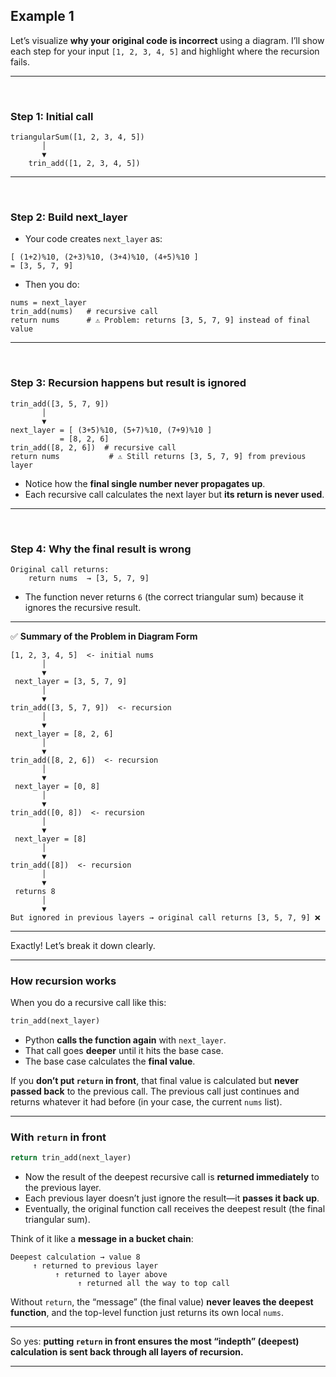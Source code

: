 



## Example 1

Let’s visualize **why your original code is incorrect** using a diagram. I’ll show each step for your input `[1, 2, 3, 4, 5]` and highlight where the recursion fails.

---

<br>

### **Step 1: Initial call**

```
triangularSum([1, 2, 3, 4, 5])
       │
       ▼
    trin_add([1, 2, 3, 4, 5])
```

---

<br>

### **Step 2: Build next\_layer**

* Your code creates `next_layer` as:

```
[ (1+2)%10, (2+3)%10, (3+4)%10, (4+5)%10 ]
= [3, 5, 7, 9]
```

* Then you do:

```
nums = next_layer
trin_add(nums)   # recursive call
return nums      # ⚠ Problem: returns [3, 5, 7, 9] instead of final value
```

---

<br>

### **Step 3: Recursion happens but result is ignored**

```
trin_add([3, 5, 7, 9])
       │
       ▼
next_layer = [ (3+5)%10, (5+7)%10, (7+9)%10 ] 
           = [8, 2, 6]
trin_add([8, 2, 6])  # recursive call
return nums           # ⚠ Still returns [3, 5, 7, 9] from previous layer
```

* Notice how the **final single number never propagates up**.
* Each recursive call calculates the next layer but **its return is never used**.

---

<br>

### **Step 4: Why the final result is wrong**

```
Original call returns:
    return nums  → [3, 5, 7, 9]
```

* The function never returns `6` (the correct triangular sum) because it ignores the recursive result.

---

✅ **Summary of the Problem in Diagram Form**

```
[1, 2, 3, 4, 5]  <- initial nums
       │
       ▼
 next_layer = [3, 5, 7, 9] 
       │
       ▼
trin_add([3, 5, 7, 9])  <- recursion
       │
       ▼
 next_layer = [8, 2, 6]
       │
       ▼
trin_add([8, 2, 6])  <- recursion
       │
       ▼
 next_layer = [0, 8]
       │
       ▼
trin_add([0, 8])  <- recursion
       │
       ▼
 next_layer = [8]
       │
       ▼
trin_add([8])  <- recursion
       │
       ▼
 returns 8
       │
       ▼
But ignored in previous layers → original call returns [3, 5, 7, 9] ❌
```

---

Exactly! Let’s break it down clearly.

---

### **How recursion works**

When you do a recursive call like this:

```python
trin_add(next_layer)
```

* Python **calls the function again** with `next_layer`.
* That call goes **deeper** until it hits the base case.
* The base case calculates the **final value**.

If you **don’t put `return` in front**, that final value is calculated but **never passed back** to the previous call. The previous call just continues and returns whatever it had before (in your case, the current `nums` list).

---

### **With `return` in front**

```python
return trin_add(next_layer)
```

* Now the result of the deepest recursive call is **returned immediately** to the previous layer.
* Each previous layer doesn’t just ignore the result—it **passes it back up**.
* Eventually, the original function call receives the deepest result (the final triangular sum).

Think of it like a **message in a bucket chain**:

```
Deepest calculation → value 8
     ↑ returned to previous layer
          ↑ returned to layer above
               ↑ returned all the way to top call
```

Without `return`, the “message” (the final value) **never leaves the deepest function**, and the top-level function just returns its own local `nums`.

---

So yes: **putting `return` in front ensures the most “indepth” (deepest) calculation is sent back through all layers of recursion.**

---




